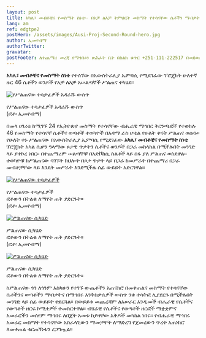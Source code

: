 ```yaml
---
layout: post
title: አካሌ፣ መብቶቼና የመስማት ስነቴ፡- በአቻ ለአቻ ትምህርት መስማት የተሳናቸው ሴቶችን ማብቃት፣ ሁለተኛ ዙር
lang: am
ref: edgtpe2
postHero: /assets/images/Ausi-Proj-Second-Round-hero.jpg
author: ኢመየብማ
authorTwitter: 
gravatar: 
postFooter: ለተጨማሪ መረጃ የማኅበሩን ጽሕፈት ቤት በስልክ ቁጥር +251-111-222517 በመደወል ወይም በኤለክትሮኒክ መልዕክት ወደ <a href="mailto:enadet1972@gmail.com">enadet1972@gmail.com</a> በመጻፍ መጠየቅ ይቻላል።
---
```


**አካሌ፣ መብቶቼና የመስማት ስነቴ** የተሰኘው በአውስትራሊያ ኤምባሲ የሚደገፈው ፕሮጄክት ሁለተኛ ዙር 46 ሴቶችን ወንዶች የአቻ ለአቻ 
አሠልጣኞች ሥልጠና ተካሄደ።

<div class="bordered pull-left tiny">
	<img src="{{ base }}/assets/images/Ausi-Proj-Second-Round-1.jpg"
	alt="የሥልጠናው ተሳታፊዎች አዳራሹ ውስጥ"
	class='img-responsive center-block' />
	<p class="caption text-center">
      የሥልጠናው ተሳታፊዎች አዳራሹ ውስጥ<br/>
    (ፎቶ፡ ኢመየብማ)
	</p>
</div>

በመላ ሀገሪቱ ከሚገኙ 24 የኢትዮጵያ መስማት የተሳናቸው ብሔራዊ ማኅበር ቅርንጫፎች የተወከሉ 46 የመስማት የተሳናቸ ሴቶችና ወጣቶች 
ተወካዮች በአዳማ ራስ ሆቴል የሁለት ቀናት ሥልጠና ወሰዱ። የሁለት ቀኑ ሥልጠናው  በአውስትራሊያ ኢምባሲ የሚደገፈው 
**አካሌ፣ መብቶቼና የመስማት ስነቴ** ፕሮጄክት አካል ሲሆን ዓላማው ጾታዊ ጥቃትን ሴቶችና ወንዶች  በጋራ መከላከል በሚችሉበት 
መንገድ ላይ ያተኮረ ነበር። በተጨማሪም ሠልጣኞቹ በአድቮከሲ ስልቶች ላይ  ሰፋ ያለ ሥልጠና ወስደዋል። ተወካዮቹ ከሥልጠናው ባገኙት 
ክህሎት በጾታ ጥቃት ላይ በጋራ ከመሥራት በተጨማሪ  በጋራ መብቶቻቸው ላይ እንዴት መሥራት እንደሚችሉ ሰፊ ውይይት አድርገዋል።

<div class="row bordered">
  <div class="col-md-4">
      <a href="{{ base }}/assets/images/Ausi-Proj-Second-Round-2.jpg">
	      <img src="{{ base }}/assets/images/Ausi-Proj-Second-Round-2.jpg"
	      alt="የሥልጠናው ተሳታፊዎች"
	      class='img-responsive center-block' />
      </a>
	  <p class="caption text-center tiny">
        የሥልጠናው ተሳታፊዎች<br/>
        ፎቶውን በትልቁ ለማየት ጠቅ ያድርጉት።<br/>
      (ፎቶ፡ ኢመየብማ)
	  </p>
  </div>

  <div class="col-md-4">
      <a href="{{ base }}/assets/images/Ausi-Proj-Second-Round-3.jpg">
	      <img src="{{ base }}/assets/images/Ausi-Proj-Second-Round-3.jpg"
	      alt="ሥልጠናው ሲካሄድ"
	      class='img-responsive center-block' />
      </a>
	  <p class="caption text-center tiny">
        ሥልጠናው ሲካሄድ<br/>
        ፎቶውን በትልቁ ለማየት ጠቅ ያድርጉት።<br/>
      (ፎቶ፡ ኢመየብማ)
	  </p>
  </div>
  <div class="col-md-4">
      <a href="{{ base }}/assets/images/Ausi-Proj-Second-Round-4.jpg">
	      <img src="{{ base }}/assets/images/Ausi-Proj-Second-Round-4.jpg"
	      alt="ሥልጠናው ሲካሄድ"
	      class='img-responsive center-block' />
      </a>
	  <p class="caption text-center tiny">
        ሥልጠናው ሲካሄድ<br/>
        ፎቶውን በትልቁ ለማየት ጠቅ ያድርጉት።<br/>
	  </p>
  </div>
</div>

ከሥልጠናው ጎን ለጎንም እስካሁን የተገኙ ውጤቶችን አጠናክሮ በመቀጠልና መስማት የተሳናቸው ሴቶችንና ወጣቶችን ማብቃትና 
በማኅበሩ እንቅስቃሴዎች ውስጥ ንቁ ተሳትፎ ሊያደርጉ በሚችሉበት መንገድ ላይ ሰፊ ውይይት ተደርጓል። በውይይቱ መጨረሻም 
ለአሠራር እንዲመች ብሔራዊ የሴቶችና የወጣቶች ዘርፍ ኮሚቴዎች ተመስርተዋል። ብሄራዊ የሴቶችና የወጣቶች ዘርፎች ማቋቋምና 
አመራሮችን መሰየም ማኅበሩ ለበጀት አመቱ ከያዛቸው እቅዶች መካከል ነበሩ። የብሔራዊ ማኅበሩ አመራር መስማት የተሳናቸው 
አስፈላጊውን ማመቻቸት ለማድረግ የጀመረውን ጥረት አጠነክሮ ለመቀጠል ቁርጠኝነቱን ረጋግጧል። 

